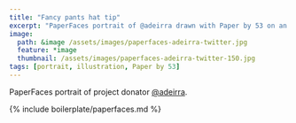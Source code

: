 ```yaml
---
title: "Fancy pants hat tip"
excerpt: "PaperFaces portrait of @adeirra drawn with Paper by 53 on an iPad."
image: 
  path: &image /assets/images/paperfaces-adeirra-twitter.jpg 
  feature: *image
  thumbnail: /assets/images/paperfaces-adeirra-twitter-150.jpg
tags: [portrait, illustration, Paper by 53]
---
```


PaperFaces portrait of project donator [@adeirra](http://twitter.com/adeirra).

{% include boilerplate/paperfaces.md %}

